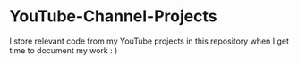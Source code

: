 # YouTube-Channel-Projects
I store relevant code from my YouTube projects in this repository when I get time to document my work : )
